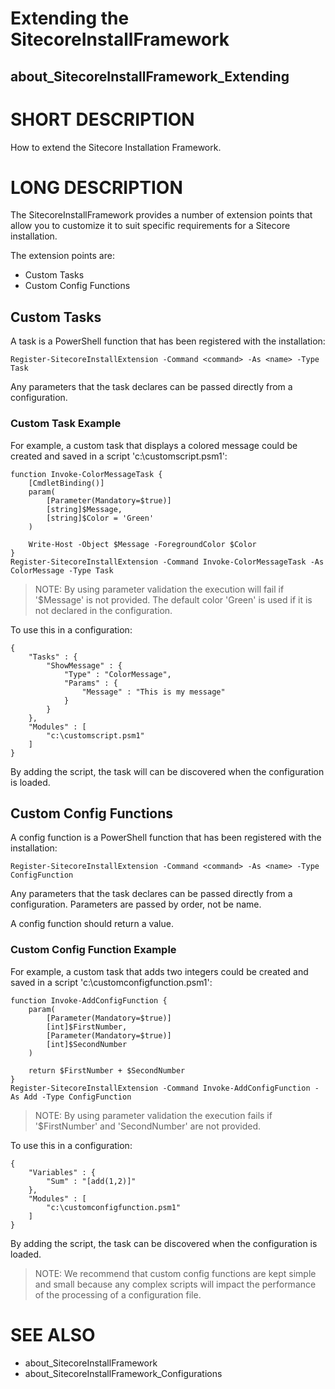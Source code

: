 ﻿# Extending the SitecoreInstallFramework
## about_SitecoreInstallFramework_Extending

# SHORT DESCRIPTION
How to extend the Sitecore Installation Framework.

# LONG DESCRIPTION
The SitecoreInstallFramework provides a number of extension points that allow
you to customize it to suit specific requirements for a Sitecore installation.

The extension points are:

- Custom Tasks
- Custom Config Functions


## Custom Tasks
A task is a PowerShell function that has been registered with the installation:
```
Register-SitecoreInstallExtension -Command <command> -As <name> -Type Task
```

Any parameters that the task declares can be passed directly from a
configuration.

### Custom Task Example
For example, a custom task that displays a colored message could be created and
saved in a script 'c:\customscript.psm1':
```
function Invoke-ColorMessageTask {
    [CmdletBinding()]
    param(
        [Parameter(Mandatory=$true)]
        [string]$Message,
        [string]$Color = 'Green'
    )

    Write-Host -Object $Message -ForegroundColor $Color
}
Register-SitecoreInstallExtension -Command Invoke-ColorMessageTask -As ColorMessage -Type Task
```
> NOTE: By using parameter validation the execution will fail if '$Message' is not provided.
The default color 'Green' is used if it is not declared in the configuration.

To use this in a configuration:
```
{
    "Tasks" : {
        "ShowMessage" : {
            "Type" : "ColorMessage",
            "Params" : {
                "Message" : "This is my message"
            }
        }
    },
    "Modules" : [
        "c:\customscript.psm1"
    ]
}
```
By adding the script, the task will can be discovered when the configuration is
loaded.

## Custom Config Functions
A config function is a PowerShell function that has been registered with the
installation:

```
Register-SitecoreInstallExtension -Command <command> -As <name> -Type ConfigFunction
```
Any parameters that the task declares can be passed directly from a
configuration.  Parameters are passed by order, not be name.

A config function should return a value.

### Custom Config Function Example
For example, a custom task that adds two integers could be created and saved in
a script 'c:\customconfigfunction.psm1':
```
function Invoke-AddConfigFunction {
    param(
        [Parameter(Mandatory=$true)]
        [int]$FirstNumber,
        [Parameter(Mandatory=$true)]
        [int]$SecondNumber
    )

    return $FirstNumber + $SecondNumber
}
Register-SitecoreInstallExtension -Command Invoke-AddConfigFunction -As Add -Type ConfigFunction
```
> NOTE: By using parameter validation the execution fails if '$FirstNumber' and 'SecondNumber' are not provided.

To use this in a configuration:
```
{
    "Variables" : {
        "Sum" : "[add(1,2)]"
    },
    "Modules" : [
        "c:\customconfigfunction.psm1"
    ]
}
```
By adding the script, the task can be discovered when the configuration is
loaded.

> NOTE: We recommend that custom config functions are kept simple and small because any complex scripts will impact the performance of the processing of a configuration file.

# SEE ALSO

- about_SitecoreInstallFramework
- about_SitecoreInstallFramework_Configurations